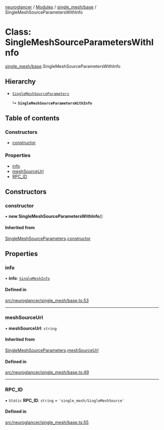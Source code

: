 [neuroglancer](../README.md) / [Modules](../modules.md) / [single\_mesh/base](../modules/single_mesh_base.md) / SingleMeshSourceParametersWithInfo

# Class: SingleMeshSourceParametersWithInfo

[single_mesh/base](../modules/single_mesh_base.md).SingleMeshSourceParametersWithInfo

## Hierarchy

- [`SingleMeshSourceParameters`](single_mesh_base.SingleMeshSourceParameters.md)

  ↳ **`SingleMeshSourceParametersWithInfo`**

## Table of contents

### Constructors

- [constructor](single_mesh_base.SingleMeshSourceParametersWithInfo.md#constructor)

### Properties

- [info](single_mesh_base.SingleMeshSourceParametersWithInfo.md#info)
- [meshSourceUrl](single_mesh_base.SingleMeshSourceParametersWithInfo.md#meshsourceurl)
- [RPC\_ID](single_mesh_base.SingleMeshSourceParametersWithInfo.md#rpc_id)

## Constructors

### constructor

• **new SingleMeshSourceParametersWithInfo**()

#### Inherited from

[SingleMeshSourceParameters](single_mesh_base.SingleMeshSourceParameters.md).[constructor](single_mesh_base.SingleMeshSourceParameters.md#constructor)

## Properties

### info

• **info**: [`SingleMeshInfo`](../interfaces/single_mesh_base.SingleMeshInfo.md)

#### Defined in

[src/neuroglancer/single_mesh/base.ts:53](https://github.com/ActiveBrainAtlas2/neuroglancer/blob/1beb5d34/src/neuroglancer/single_mesh/base.ts#L53)

___

### meshSourceUrl

• **meshSourceUrl**: `string`

#### Inherited from

[SingleMeshSourceParameters](single_mesh_base.SingleMeshSourceParameters.md).[meshSourceUrl](single_mesh_base.SingleMeshSourceParameters.md#meshsourceurl)

#### Defined in

[src/neuroglancer/single_mesh/base.ts:49](https://github.com/ActiveBrainAtlas2/neuroglancer/blob/1beb5d34/src/neuroglancer/single_mesh/base.ts#L49)

___

### RPC\_ID

▪ `Static` **RPC\_ID**: `string` = `'single_mesh/SingleMeshSource'`

#### Defined in

[src/neuroglancer/single_mesh/base.ts:55](https://github.com/ActiveBrainAtlas2/neuroglancer/blob/1beb5d34/src/neuroglancer/single_mesh/base.ts#L55)
